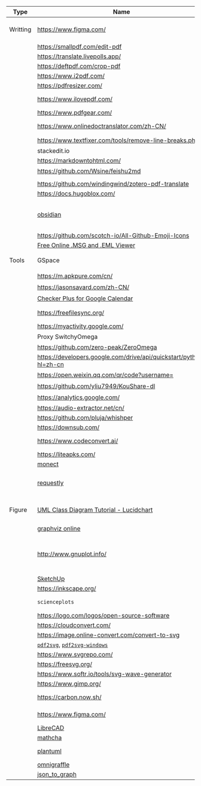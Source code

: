 | Type     | Name                                                                                                                                                                                                                                                                                                                                                                                                                                                                                                                                                                                                                                                                                                                                                                                                                                                                                                        | Description                                                                                                                                                                                             |
| -------- | ----------------------------------------------------------------------------------------------------------------------------------------------------------------------------------------------------------------------------------------------------------------------------------------------------------------------------------------------------------------------------------------------------------------------------------------------------------------------------------------------------------------------------------------------------------------------------------------------------------------------------------------------------------------------------------------------------------------------------------------------------------------------------------------------------------------------------------------------------------------------------------------------------------- | ------------------------------------------------------------------------------------------------------------------------------------------------------------------------------------------------------- |
| Writting | <https://www.figma.com/>                                                                                                                                                                                                                                                                                                                                                                                                                                                                                                                                                                                                                                                                                                                                                                                                                                                                                    | Figma connects everyone in the design process so teams can deliver better products, faster.                                                                                                             |
|          | <https://smallpdf.com/edit-pdf>                                                                                                                                                                                                                                                                                                                                                                                                                                                                                                                                                                                                                                                                                                                                                                                                                                                                             | Online PDF editor                                                                                                                                                                                       |
|          | <https://translate.livepolls.app/>                                                                                                                                                                                                                                                                                                                                                                                                                                                                                                                                                                                                                                                                                                                                                                                                                                                                          | document translator                                                                                                                                                                                     |
|          | <https://deftpdf.com/crop-pdf>                                                                                                                                                                                                                                                                                                                                                                                                                                                                                                                                                                                                                                                                                                                                                                                                                                                                              | Online PDF cropper                                                                                                                                                                                      |
|          | <https://www.i2pdf.com/>                                                                                                                                                                                                                                                                                                                                                                                                                                                                                                                                                                                                                                                                                                                                                                                                                                                                                    | source code to pdf                                                                                                                                                                                      |
|          | <https://pdfresizer.com/>                                                                                                                                                                                                                                                                                                                                                                                                                                                                                                                                                                                                                                                                                                                                                                                                                                                                                   | Yet Another (better) Online PDF cropper                                                                                                                                                                 |
|          | <https://www.ilovepdf.com/>                                                                                                                                                                                                                                                                                                                                                                                                                                                                                                                                                                                                                                                                                                                                                                                                                                                                                 | Yet another online PDF editor (good OCR feature)                                                                                                                                                        |
|          | <https://www.pdfgear.com/>                                                                                                                                                                                                                                                                                                                                                                                                                                                                                                                                                                                                                                                                                                                                                                                                                                                                                  | A free local PDF editor                                                                                                                                                                                 |
|          | <https://www.onlinedoctranslator.com/zh-CN/>                                                                                                                                                                                                                                                                                                                                                                                                                                                                                                                                                                                                                                                                                                                                                                                                                                                                | An online PDF translator using google translate                                                                                                                                                         |
|          | <https://www.textfixer.com/tools/remove-line-breaks.php>                                                                                                                                                                                                                                                                                                                                                                                                                                                                                                                                                                                                                                                                                                                                                                                                                                                    | 删除复制的文字的换行符                                                                                                                                                                                             |
|          | stackedit.io                                                                                                                                                                                                                                                                                                                                                                                                                                                                                                                                                                                                                                                                                                                                                                                                                                                                                                | online markdown editor                                                                                                                                                                                  |
|          | <https://markdowntohtml.com/>                                                                                                                                                                                                                                                                                                                                                                                                                                                                                                                                                                                                                                                                                                                                                                                                                                                                               | online markdown to html converter                                                                                                                                                                       |
|          | <https://github.com/Wsine/feishu2md>                                                                                                                                                                                                                                                                                                                                                                                                                                                                                                                                                                                                                                                                                                                                                                                                                                                                        | feshu 文档转换 markdown                                                                                                                                                                                     |
|          |                                                                                                                                                                                                                                                                                                                                                                                                                                                                                                                                                                                                                                                                                                                                                                                                                                                                                                             |                                                                                                                                                                                                         |
|          | <https://github.com/windingwind/zotero-pdf-translate>                                                                                                                                                                                                                                                                                                                                                                                                                                                                                                                                                                                                                                                                                                                                                                                                                                                       | zerotier pdf translate                                                                                                                                                                                  |
|          | <https://docs.hugoblox.com/>                                                                                                                                                                                                                                                                                                                                                                                                                                                                                                                                                                                                                                                                                                                                                                                                                                                                                | build website                                                                                                                                                                                           |
|          | [obsidian](https://obsidian.md/)                                                                                                                                                                                                                                                                                                                                                                                                                                                                                                                                                                                                                                                                                                                                                                                                                                                                            | A personal knowledge base and note-taking software application that operates on Markdown files. See [documentations](https://help.obsidian.md/Home)                                                     |
|          | <https://github.com/scotch-io/All-Github-Emoji-Icons>                                                                                                                                                                                                                                                                                                                                                                                                                                                                                                                                                                                                                                                                                                                                                                                                                                                       | github emoji                                                                                                                                                                                            |
|          | [Free Online .MSG and .EML Viewer](https://www.encryptomatic.com/viewer/?srsltid=AfmBOoqN2tI11Nl75zmx8C9DglNA7SmNYzJg7DO-3YaPt8AXBuxod_we)                                                                                                                                                                                                                                                                                                                                                                                                                                                                                                                                                                                                                                                                                                                                                                  | online email viewer                                                                                                                                                                                     |
| Tools    | GSpace                                                                                                                                                                                                                                                                                                                                                                                                                                                                                                                                                                                                                                                                                                                                                                                                                                                                                                      | 在华为手机上作为 google 应用的容器使用 google 应用                                                                                                                                                                       |
|          | <https://m.apkpure.com/cn/>                                                                                                                                                                                                                                                                                                                                                                                                                                                                                                                                                                                                                                                                                                                                                                                                                                                                                 | app 下载                                                                                                                                                                                                  |
|          | <https://jasonsavard.com/zh-CN/>                                                                                                                                                                                                                                                                                                                                                                                                                                                                                                                                                                                                                                                                                                                                                                                                                                                                            | Chrome 插件系列                                                                                                                                                                                             |
|          | [Checker Plus for Google Calendar](https://jasonsavard.com/wiki/Checker_Plus_for_Google_Calendar?ref=header)                                                                                                                                                                                                                                                                                                                                                                                                                                                                                                                                                                                                                                                                                                                                                                                                | 谷歌日历 Chrome 插件                                                                                                                                                                                          |
|          | <https://freefilesync.org/>                                                                                                                                                                                                                                                                                                                                                                                                                                                                                                                                                                                                                                                                                                                                                                                                                                                                                 | FreeFileSync is a folder comparison and synchronization software                                                                                                                                        |
|          | <https://myactivity.google.com/>                                                                                                                                                                                                                                                                                                                                                                                                                                                                                                                                                                                                                                                                                                                                                                                                                                                                            | google activity                                                                                                                                                                                         |
|          | Proxy SwitchyOmega                                                                                                                                                                                                                                                                                                                                                                                                                                                                                                                                                                                                                                                                                                                                                                                                                                                                                          | Chrome 代理管理插件                                                                                                                                                                                           |
|          | https://github.com/zero-peak/ZeroOmega                                                                                                                                                                                                                                                                                                                                                                                                                                                                                                                                                                                                                                                                                                                                                                                                                                                                      |                                                                                                                                                                                                         |
|          | <https://developers.google.com/drive/api/quickstart/python?hl=zh-cn>                                                                                                                                                                                                                                                                                                                                                                                                                                                                                                                                                                                                                                                                                                                                                                                                                                        | 使用 google drive api                                                                                                                                                                                     |
|          | <https://open.weixin.qq.com/qr/code?username=>                                                                                                                                                                                                                                                                                                                                                                                                                                                                                                                                                                                                                                                                                                                                                                                                                                                              | 查询公众号二维码                                                                                                                                                                                                |
|          | <https://github.com/yliu7949/KouShare-dl>                                                                                                                                                                                                                                                                                                                                                                                                                                                                                                                                                                                                                                                                                                                                                                                                                                                                   | 下载 KouShare 视频                                                                                                                                                                                          |
|          | <https://analytics.google.com/>                                                                                                                                                                                                                                                                                                                                                                                                                                                                                                                                                                                                                                                                                                                                                                                                                                                                             | 分析网站数据                                                                                                                                                                                                  |
|          | <https://audio-extractor.net/cn/>                                                                                                                                                                                                                                                                                                                                                                                                                                                                                                                                                                                                                                                                                                                                                                                                                                                                           | Extract audio from video                                                                                                                                                                                |
|          | <https://github.com/pluja/whishper>                                                                                                                                                                                                                                                                                                                                                                                                                                                                                                                                                                                                                                                                                                                                                                                                                                                                         | Audio transcription                                                                                                                                                                                     |
|          | <https://downsub.com/>                                                                                                                                                                                                                                                                                                                                                                                                                                                                                                                                                                                                                                                                                                                                                                                                                                                                                      | download subtitles from YouTube                                                                                                                                                                         |
|          | <https://www.codeconvert.ai/>                                                                                                                                                                                                                                                                                                                                                                                                                                                                                                                                                                                                                                                                                                                                                                                                                                                                               | Convert code from one language to another                                                                                                                                                               |
|          | https://liteapks.com/                                                                                                                                                                                                                                                                                                                                                                                                                                                                                                                                                                                                                                                                                                                                                                                                                                                                                       | download premium unlocked apps                                                                                                                                                                          |
|          | [monect](https://www.monect.com/subscription)                                                                                                                                                                                                                                                                                                                                                                                                                                                                                                                                                                                                                                                                                                                                                                                                                                                               | remote control computer                                                                                                                                                                                 |
|          | [requestly](https://github.com/requestly/requestly/)                                                                                                                                                                                                                                                                                                                                                                                                                                                                                                                                                                                                                                                                                                                                                                                                                                                        | Local-first Developer Tool to Build, Test, Intercept & Mock API Requests. (重定向url，例如google scholar)                                                                                                     |
| Figure   | [UML Class Diagram Tutorial - Lucidchart](https://www.lucidchart.com/pages/uml-class-diagram)                                                                                                                                                                                                                                                                                                                                                                                                                                                                                                                                                                                                                                                                                                                                                                                                               | 绘图 <https://www.lucidchart.com/pages/uml-class-diagram>                                                                                                                                                 |
|          | [graphviz online](https://dreampuf.github.io/GraphvizOnline/#digraph%20G%20%7B%0A%0A%20%20subgraph%20cluster_0%20%7B%0A%20%20%20%20style%3Dfilled%3B%0A%20%20%20%20color%3Dlightgrey%3B%0A%20%20%20%20node%20%5Bstyle%3Dfilled%2Ccolor%3Dwhite%5D%3B%0A%20%20%20%20a0%20-%3E%20a1%20-%3E%20a2%20-%3E%20a3%3B%0A%20%20%20%20label%20%3D%20%22process%20%231%22%3B%0A%20%20%7D%0A%0A%20%20subgraph%20cluster_1%20%7B%0A%20%20%20%20node%20%5Bstyle%3Dfilled%5D%3B%0A%20%20%20%20b0%20-%3E%20b1%20-%3E%20b2%20-%3E%20b3%3B%0A%20%20%20%20label%20%3D%20%22process%20%232%22%3B%0A%20%20%20%20color%3Dblue%0A%20%20%7D%0A%20%20start%20-%3E%20a0%3B%0A%20%20start%20-%3E%20b0%3B%0A%20%20a1%20-%3E%20b3%3B%0A%20%20b2%20-%3E%20a3%3B%0A%20%20a3%20-%3E%20a0%3B%0A%20%20a3%20-%3E%20end%3B%0A%20%20b3%20-%3E%20end%3B%0A%0A%20%20start%20%5Bshape%3DMdiamond%5D%3B%0A%20%20end%20%5Bshape%3DMsquare%5D%3B%0A%7D) | graphviz 在线网站，可以查看`.dot`文件                                                                                                                                                                              |
|          | <http://www.gnuplot.info/>                                                                                                                                                                                                                                                                                                                                                                                                                                                                                                                                                                                                                                                                                                                                                                                                                                                                                  | Gnuplot is a portable command-line driven graphing utility for Linux, OS/2, MS Windows, OSX, VMS, and many other platforms. <br>[An simple but old tutorial](http://www.gnuplotting.org/plotting-data/) |
|          | [SketchUp](https://www.sketchup.com/zh-cn)                                                                                                                                                                                                                                                                                                                                                                                                                                                                                                                                                                                                                                                                                                                                                                                                                                                                  |                                                                                                                                                                                                         |
|          | <https://inkscape.org/>                                                                                                                                                                                                                                                                                                                                                                                                                                                                                                                                                                                                                                                                                                                                                                                                                                                                                     | free svg drawer                                                                                                                                                                                         |
|          | `scienceplots`                                                                                                                                                                                                                                                                                                                                                                                                                                                                                                                                                                                                                                                                                                                                                                                                                                                                                              | a python package with prebuilt matplotlib configurations                                                                                                                                                |
|          | <https://logo.com/logos/open-source-software>                                                                                                                                                                                                                                                                                                                                                                                                                                                                                                                                                                                                                                                                                                                                                                                                                                                               | logo maker                                                                                                                                                                                              |
|          | <https://cloudconvert.com/>                                                                                                                                                                                                                                                                                                                                                                                                                                                                                                                                                                                                                                                                                                                                                                                                                                                                                 | convert svg to pdf                                                                                                                                                                                      |
|          | <https://image.online-convert.com/convert-to-svg>                                                                                                                                                                                                                                                                                                                                                                                                                                                                                                                                                                                                                                                                                                                                                                                                                                                           | convert pdf to svg                                                                                                                                                                                      |
|          | [`pdf2svg`](https://manpages.ubuntu.com/manpages/xenial/man1/pdf2svg.1.html), [`pdf2svg-windows`](https://github.com/jalios/pdf2svg-windows)                                                                                                                                                                                                                                                                                                                                                                                                                                                                                                                                                                                                                                                                                                                                                                | convert pdf to svg                                                                                                                                                                                      |
|          | <https://www.svgrepo.com/>                                                                                                                                                                                                                                                                                                                                                                                                                                                                                                                                                                                                                                                                                                                                                                                                                                                                                  | find svg icons                                                                                                                                                                                          |
|          | <https://freesvg.org/>                                                                                                                                                                                                                                                                                                                                                                                                                                                                                                                                                                                                                                                                                                                                                                                                                                                                                      | find svg icons                                                                                                                                                                                          |
|          | <https://www.softr.io/tools/svg-wave-generator>                                                                                                                                                                                                                                                                                                                                                                                                                                                                                                                                                                                                                                                                                                                                                                                                                                                             | generate svg waves                                                                                                                                                                                      |
|          | <https://www.gimp.org/>                                                                                                                                                                                                                                                                                                                                                                                                                                                                                                                                                                                                                                                                                                                                                                                                                                                                                     | free gnu image editor                                                                                                                                                                                   |
|          | <https://carbon.now.sh/>                                                                                                                                                                                                                                                                                                                                                                                                                                                                                                                                                                                                                                                                                                                                                                                                                                                                                    | Create figure of code snippet (have [blank svg](https://github.com/carbon-app/carbon/issues/496) issue)                                                                                                 |
|          | <https://www.figma.com/>                                                                                                                                                                                                                                                                                                                                                                                                                                                                                                                                                                                                                                                                                                                                                                                                                                                                                    | A widely used design tool (To investigate)                                                                                                                                                              |
|          | [LibreCAD](https://librecad.org/)                                                                                                                                                                                                                                                                                                                                                                                                                                                                                                                                                                                                                                                                                                                                                                                                                                                                           | Free open source 2D CAD                                                                                                                                                                                 |
|          | [mathcha](mathcha.io)                                                                                                                                                                                                                                                                                                                                                                                                                                                                                                                                                                                                                                                                                                                                                                                                                                                                                       |                                                                                                                                                                                                         |
|          | [plantuml](https://plantuml.com/zh/)                                                                                                                                                                                                                                                                                                                                                                                                                                                                                                                                                                                                                                                                                                                                                                                                                                                                        | draft various types of diagrams utilizing a simple and intuitive language                                                                                                                               |
|          | [omnigraffle](https://www.omnigroup.com/omnigraffle/)                                                                                                                                                                                                                                                                                                                                                                                                                                                                                                                                                                                                                                                                                                                                                                                                                                                       | for Mac/IOS                                                                                                                                                                                             |
|          | [json_to_graph](https://www.json2graph.com/)                                                                                                                                                                                                                                                                                                                                                                                                                                                                                                                                                                                                                                                                                                                                                                                                                                                                | Virtualize Json file                                                                                                                                                                                    |

